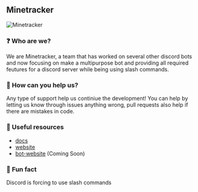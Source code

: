 ## Minetracker
![Minetracker](https://i.imgur.com/tGVdFhB.png)


### ❓ Who are we?
We are Minetracker, a team that has worked on several other discord bots and now focusing on make a multipurpose bot and providing all required feutures for a discord server while being using slash commands.

### 🔨 How can you help us?
Any type of support help us continiue the development! You can help by letting us know through issues anything wrong, pull requests also help if there are mistakes in code.

### 📁 Useful resources
- [docs](https://github.com/MineTracker/docs)
- [website](https://trackergg.repl.co)
- [bot-website]() (Coming Soon)

### 🤣 Fun fact
Discord is forcing to use slash commands 
